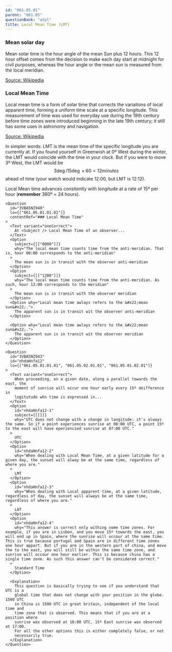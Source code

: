```yaml
---
id: "061.05.01"
parent: "061.05"
questionBank: "atpl"
title: Local Mean Time (LMT)
---
```


### Mean solar day

Mean solar time is the hour angle of the mean Sun plus 12 hours. This 12 hour
offset comes from the decision to make each day start at midnight for civil
purposes, whereas the hour angle or the mean sun is measured from the local
meridian.

[Source: Wikipedia](https://en.wikipedia.org/wiki/Solar_time#Mean_solar_time)

### Local Mean Time

Local mean time is a form of solar time that corrects the variations of local
apparent time, forming a uniform time scale at a specific longitude. This
measurement of time was used for everyday use during the 19th century before
time zones were introduced beginning in the late 19th century; it still has some
uses in astronomy and navigation.

[Source: Wikipedia](https://en.wikipedia.org/wiki/Local_mean_time)

In simpler words: LMT is the mean time of the specific longitude you are
currently at. If you found yourself in Greenwish at 0º West during the winter,
the LMT would coincide with the time in your clock. But if you were to move 3º
West, the LMT would be $$3\deg / 15\deg \times 60 = 12 minutes$$ ahead of time
(your watch would indicate 12:00, but LMT is 12:12).

Local Mean time advances consitently with longitude at a rate of 15º per hour
(**remember** 360º = 24 hours).

```tsx
<Question
  id="3VBA5NI940"
  lo={["061.05.01.01.01"]}
  contentRef="### Local Mean Time"
>
  <Text variant="oneCorrect">
    At <Subject /> Local Mean Time of an observer...
  </Text>
  <Option
    subject={[["0000"]]}
    why="The local mean time counts time from the anti-meridian. That is, hour 00:00 corresponds to the anti-meridian"
  >
    The mean sun is in transit with the observer anti-meridian
  </Option>
  <Option
    subject={[["1200"]]}
    why="The local mean time counts time from the anti-meridian. As such, hour 12:00 corresponds to the meridian"
  >
    The mean sun is in transit with the observer meridian
  </Option>
  <Option why="Local mean time awlays refers to the &#x22;mean sun&#x22;.">
    The apparent sun is in transit wit the observer anti-meridian
  </Option>

  <Option why="Local mean time awlays refers to the &#x22;mean sun&#x22;.">
    The apparent sun is in transit wit the observer meridian
  </Option>
</Question>
```

```tsx
<Question
  id="3VBA5NI943"
  id="nhdaHnfa12"
  lo={["061.05.01.01.01", "061.05.02.01.01", "061.05.01.02.01"]}
>
  <Text variant="oneCorrect">
    When proceeding, on a given date, along a parallel towards the east, the
    moment of sunrise will occur one hour early every 15º deifference in
    logitutude whn time is expressed in...
  </Text>
  <Option
    id="nhdaHnfa12-1"
    subject={[[]]}
    why="UTC does not change with a change in langitude: it's always the same. So if a point experiences sunrise at 08:00 UTC, a point 15º to the east will have eperiencied sunrise at 07:00 UTC."
  >
    UTC
  </Option>
  <Option
    id="nhdaHnfa12-2"
    why="When dealing with Local Mean Time, at a given latitude for a given day, the sunset will alway be at the same time, regardless of where you are."
  >
    LMT
  </Option>
  <Option
    id="nhdaHnfa12-3"
    why="When dealing with Local apparent time, at a given latitude, regardless of day, the sunset will always be at the same time, regardless of where you are."
  >
    LAT
  </Option>
  <Option
    id="nhdaHnfa12-4"
    why="This answer is correct only withing some time zones. For example, if you are in Lisbon, and you move 15º towards the east, you will end up in Spain, where the sunrise will occour at the same time. This is true because portugal and Spain are in different time zones one hour appart. But if you are in the western part of china, and move the to the east, you will still be within the same time zone, and sunrise will occour one hour earlier. This is because china has a single time zone. As such this answer can't be considered correct."
  >
    Standard Time
  </Option>

  <Explanation>
    This question is basically trying to see if you understand that UTC is a
    global time that does not change with your position in the globe. 1500 UTC
    in China is 1500 UTC in great britain, independent of the local time and
    time zone that is observed. This means that if you are at a position where
    sunrise was observed at 18:00 UTC, 15º East sunrise was observed at 17:00.
    For all the other options this is either completely false, or not
    necessarily true.
  </Explanation>
</Question>
```
